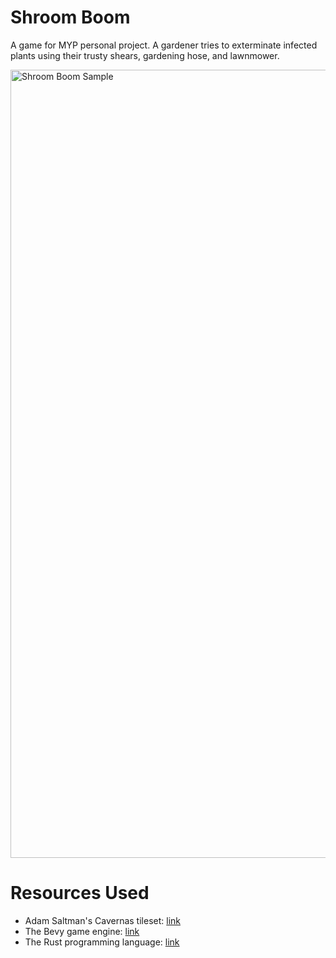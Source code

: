 # Shroom Boom
A game for MYP personal project. A gardener tries to exterminate infected plants using their trusty shears, gardening hose, and lawnmower.

<img width="1261" alt="Shroom Boom Sample" src="https://user-images.githubusercontent.com/73653713/211331709-9517816d-ee0a-402e-8804-86f6f95e2971.png">

# Resources Used
- Adam Saltman's Cavernas tileset: [link](https://adamatomic.itch.io/cavernas)
- The Bevy game engine: [link](https://www.bevyengine.org)
- The Rust programming language: [link](https://www.rust-lang.org)
